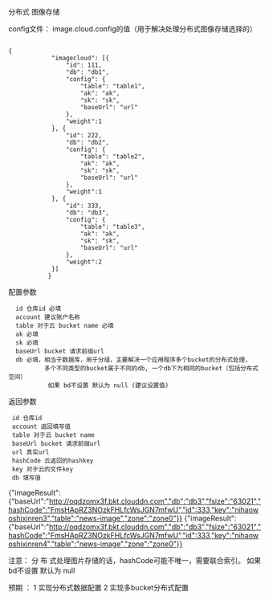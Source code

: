 分布式 图像存储

config文件：
image.cloud.config的值（用于解决处理分布式图像存储选择的）
<pre><code>
{
           	"imagecloud": [{
           		"id": 111,
           		"db": "db1",
           		"config": {
           			"table": "table1",
           			"ak": "ak",
           			"sk": "sk",
           			"baseUrl": "url"
           		},
                "weight":1
           	}, {
           		"id": 222,
           		"db": "db2",
           		"config": {
           			"table": "table2",
           			"ak": "ak",
           			"sk": "sk",
           			"baseUrl": "url"
           		},
                "weight":1
           	}, {
           		"id": 333,
           		"db": "db3",
           		"config": {
           			"table": "table3",
           			"ak": "ak",
           			"sk": "sk",
           			"baseUrl": "url"
           		},
                "weight":2
           	}]
           }
</code></pre>

配置参数

      id 仓库id 必填   
      account 建议账户名称    
      table 对于云 bucket name 必填   
      ak 必填   
      sk 必填 
      baseUrl bucket 请求前缀url
      db 必填，相当于数据库，用于分组，主要解决一个应用程序多个bucket的分布式处理，
              多个不同类型的bucket属于不同的db, 一个db下为相同的bucket（包括分布式空间）
               如果 bd不设置 默认为 null (建议设置值)
   
   
返回参数
   
     id 仓库id 
     account 返回填写值
     table 对于云 bucket name 
     baseUrl bucket 请求前缀url   
     url 真实url
     hashCode 云返回的hashkey
     key 对于云的文件key
     db 填写值
{"imageResult":{"baseUrl":"http://oqdzomx3f.bkt.clouddn.com","db":"db3","fsize":"63021","hashCode":"FmsHApRZ3NOzkFHLfcWsJGN7mfwU","id":333,"key":"nihaowoshixinren3","table":"news-image","zone":"zone0"}}
{"imageResult":{"baseUrl":"http://oqdzomx3f.bkt.clouddn.com","db":"db3","fsize":"63021","hashCode":"FmsHApRZ3NOzkFHLfcWsJGN7mfwU","id":333,"key":"nihaowoshixinren4","table":"news-image","zone":"zone0"}}


注意： 分 布 式处理图片存储的话，hashCode可能不唯一，需要联合索引。
      如果 bd不设置 默认为 null 

预期 ： 1 实现分布式数据配置
       2 实现多bucket分布式配置